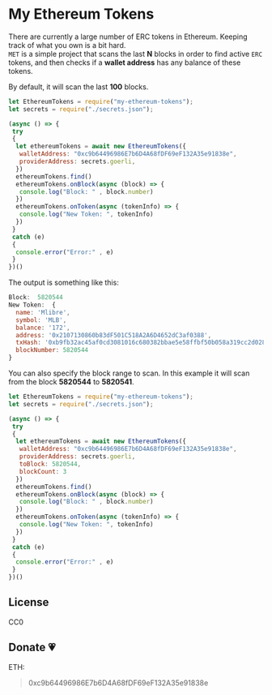 # My Ethereum Tokens

There are currently a large number of ERC tokens in Ethereum. Keeping track of what you own is a bit hard.  
`MET` is a simple project that scans the last **N** blocks in order to find active `ERC` tokens, and then checks if a **wallet address** has any balance of these tokens.

By default, it will scan the last **100** blocks.

```javascript
let EthereumTokens = require("my-ethereum-tokens");
let secrets = require("./secrets.json");

(async () => {
 try
 {
  let ethereumTokens = await new EthereumTokens({
   walletAddress: "0xc9b64496986E7b6D4A68fDF69eF132A35e91838e",
   providerAddress: secrets.goerli,
  })
  ethereumTokens.find()
  ethereumTokens.onBlock(async (block) => {
   console.log("Block: " , block.number)
  })
  ethereumTokens.onToken(async (tokenInfo) => {
   console.log("New Token: ", tokenInfo)
  })
 }
 catch (e)
 {
  console.error("Error:" , e)
 }
})()
```

The output is something like this:

```javascript
Block:  5820544
New Token:  {
  name: 'Mlibre',
  symbol: 'MLB',
  balance: '172',
  address: '0x2107130860b83dF501C518A2A6D4652dC3af0388',
  txHash: '0xb9fb32ac45af0cd3081016c680382bbae5e58ffbf50b058a319cc2d028f590b3',
  blockNumber: 5820544
}
```

You can also specify the block range to scan. In this example it will scan from the block **5820544** to **5820541**.

```javascript
let EthereumTokens = require("my-ethereum-tokens");
let secrets = require("./secrets.json");

(async () => {
 try
 {
  let ethereumTokens = await new EthereumTokens({
   walletAddress: "0xc9b64496986E7b6D4A68fDF69eF132A35e91838e",
   providerAddress: secrets.goerli,
   toBlock: 5820544,
   blockCount: 3
  })
  ethereumTokens.find()
  ethereumTokens.onBlock(async (block) => {
   console.log("Block: " , block.number)
  })
  ethereumTokens.onToken(async (tokenInfo) => {
   console.log("New Token: ", tokenInfo)
  })
 }
 catch (e)
 {
  console.error("Error:" , e)
 }
})()
```

## License

CC0

## Donate 💗

ETH:
> 0xc9b64496986E7b6D4A68fDF69eF132A35e91838e
